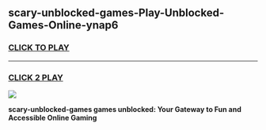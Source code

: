 
## scary-unblocked-games-Play-Unblocked-Games-Online-ynap6
<h3>
<a href="https://premium76.site?title=scary-unblocked-games&ref=24A">CLICK TO PLAY</a></h3>
<hr>

<h3>
<a href="https://premium76.site?title=scary-unblocked-games&ref=24A">CLICK 2 PLAY</a>
  
</h3>

<a href="https://premium76.site?title=scary-unblocked-games&ref=24A"><img src="https://clearcache.store/games.png"></a>


**scary-unblocked-games games unblocked: Your Gateway to Fun and Accessible Online Gaming**
